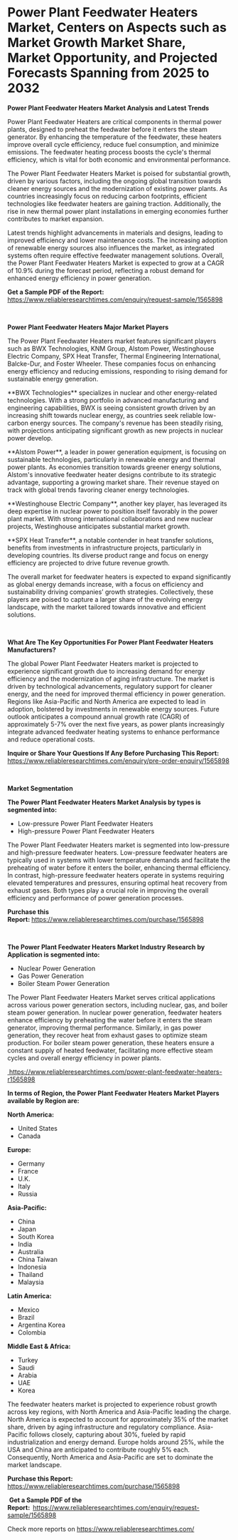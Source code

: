 <p><h1>Power Plant Feedwater Heaters Market, Centers on Aspects such as Market Growth Market Share, Market Opportunity, and Projected Forecasts Spanning from 2025 to 2032</h1></p><p><strong>Power Plant Feedwater Heaters Market Analysis and Latest Trends</strong></p>
<p><p>Power Plant Feedwater Heaters are critical components in thermal power plants, designed to preheat the feedwater before it enters the steam generator. By enhancing the temperature of the feedwater, these heaters improve overall cycle efficiency, reduce fuel consumption, and minimize emissions. The feedwater heating process boosts the cycle's thermal efficiency, which is vital for both economic and environmental performance.</p><p>The Power Plant Feedwater Heaters Market is poised for substantial growth, driven by various factors, including the ongoing global transition towards cleaner energy sources and the modernization of existing power plants. As countries increasingly focus on reducing carbon footprints, efficient technologies like feedwater heaters are gaining traction. Additionally, the rise in new thermal power plant installations in emerging economies further contributes to market expansion.</p><p>Latest trends highlight advancements in materials and designs, leading to improved efficiency and lower maintenance costs. The increasing adoption of renewable energy sources also influences the market, as integrated systems often require effective feedwater management solutions. Overall, the Power Plant Feedwater Heaters Market is expected to grow at a CAGR of 10.9% during the forecast period, reflecting a robust demand for enhanced energy efficiency in power generation.</p></p>
<p><strong>Get a Sample PDF of the Report:&nbsp;</strong> <a href="https://www.reliableresearchtimes.com/enquiry/request-sample/1565898?utm_campaign=2999&utm_medium=2&utm_source=Github&utm_content=ia&utm_term=07042025&utm_id=power-plant-feedwater-heaters">https://www.reliableresearchtimes.com/enquiry/request-sample/1565898</a></p>
<p>&nbsp;</p>
<p><strong>Power Plant Feedwater Heaters Major Market Players</strong></p>
<p><p>The Power Plant Feedwater Heaters market features significant players such as BWX Technologies, KNM Group, Alstom Power, Westinghouse Electric Company, SPX Heat Transfer, Thermal Engineering International, Balcke-Dur, and Foster Wheeler. These companies focus on enhancing energy efficiency and reducing emissions, responding to rising demand for sustainable energy generation.</p><p>**BWX Technologies** specializes in nuclear and other energy-related technologies. With a strong portfolio in advanced manufacturing and engineering capabilities, BWX is seeing consistent growth driven by an increasing shift towards nuclear energy, as countries seek reliable low-carbon energy sources. The company's revenue has been steadily rising, with projections anticipating significant growth as new projects in nuclear power develop.</p><p>**Alstom Power**, a leader in power generation equipment, is focusing on sustainable technologies, particularly in renewable energy and thermal power plants. As economies transition towards greener energy solutions, Alstom's innovative feedwater heater designs contribute to its strategic advantage, supporting a growing market share. Their revenue stayed on track with global trends favoring cleaner energy technologies.</p><p>**Westinghouse Electric Company**, another key player, has leveraged its deep expertise in nuclear power to position itself favorably in the power plant market. With strong international collaborations and new nuclear projects, Westinghouse anticipates substantial market growth.</p><p>**SPX Heat Transfer**, a notable contender in heat transfer solutions, benefits from investments in infrastructure projects, particularly in developing countries. Its diverse product range and focus on energy efficiency are projected to drive future revenue growth.</p><p>The overall market for feedwater heaters is expected to expand significantly as global energy demands increase, with a focus on efficiency and sustainability driving companies’ growth strategies. Collectively, these players are poised to capture a larger share of the evolving energy landscape, with the market tailored towards innovative and efficient solutions.</p></p>
<p>&nbsp;</p>
<p><strong>What Are The Key Opportunities For Power Plant Feedwater Heaters Manufacturers?</strong></p>
<p><p>The global Power Plant Feedwater Heaters market is projected to experience significant growth due to increasing demand for energy efficiency and the modernization of aging infrastructure. The market is driven by technological advancements, regulatory support for cleaner energy, and the need for improved thermal efficiency in power generation. Regions like Asia-Pacific and North America are expected to lead in adoption, bolstered by investments in renewable energy sources. Future outlook anticipates a compound annual growth rate (CAGR) of approximately 5-7% over the next five years, as power plants increasingly integrate advanced feedwater heating systems to enhance performance and reduce operational costs.</p></p>
<p><strong>Inquire or Share Your Questions If Any Before Purchasing This Report:</strong> <a href="https://www.reliableresearchtimes.com/enquiry/pre-order-enquiry/1565898?utm_campaign=2999&utm_medium=2&utm_source=Github&utm_content=ia&utm_term=07042025&utm_id=power-plant-feedwater-heaters">https://www.reliableresearchtimes.com/enquiry/pre-order-enquiry/1565898</a></p>
<p>&nbsp;</p>
<p><strong>Market Segmentation</strong></p>
<p><strong>The Power Plant Feedwater Heaters Market Analysis by types is segmented into:</strong></p>
<p><ul><li>Low-pressure Power Plant Feedwater Heaters</li><li>High-pressure Power Plant Feedwater Heaters</li></ul></p>
<p><p>The Power Plant Feedwater Heaters market is segmented into low-pressure and high-pressure feedwater heaters. Low-pressure feedwater heaters are typically used in systems with lower temperature demands and facilitate the preheating of water before it enters the boiler, enhancing thermal efficiency. In contrast, high-pressure feedwater heaters operate in systems requiring elevated temperatures and pressures, ensuring optimal heat recovery from exhaust gases. Both types play a crucial role in improving the overall efficiency and performance of power generation processes.</p></p>
<p><strong>Purchase this Report:&nbsp;</strong><a href="https://www.reliableresearchtimes.com/purchase/1565898?utm_campaign=2999&utm_medium=2&utm_source=Github&utm_content=ia&utm_term=07042025&utm_id=power-plant-feedwater-heaters">https://www.reliableresearchtimes.com/purchase/1565898</a></p>
<p>&nbsp;</p>
<p><strong>The Power Plant Feedwater Heaters Market Industry Research by Application is segmented into:</strong></p>
<p><ul><li>Nuclear Power Generation</li><li>Gas Power Generation</li><li>Boiler Steam Power Generation</li></ul></p>
<p><p>The Power Plant Feedwater Heaters Market serves critical applications across various power generation sectors, including nuclear, gas, and boiler steam power generation. In nuclear power generation, feedwater heaters enhance efficiency by preheating the water before it enters the steam generator, improving thermal performance. Similarly, in gas power generation, they recover heat from exhaust gases to optimize steam production. For boiler steam power generation, these heaters ensure a constant supply of heated feedwater, facilitating more effective steam cycles and overall energy efficiency in power plants.</p></p>
<p><a href="https://www.reliableresearchtimes.com/power-plant-feedwater-heaters-r1565898?utm_campaign=2999&utm_medium=2&utm_source=Github&utm_content=ia&utm_term=07042025&utm_id=power-plant-feedwater-heaters">&nbsp;https://www.reliableresearchtimes.com/power-plant-feedwater-heaters-r1565898</a></p>
<p><strong>In terms of Region, the Power Plant Feedwater Heaters Market Players available by Region are:</strong></p>
<p>
    <p> <strong> North America: </strong>
        <ul>
            <li>United States</li>
            <li>Canada</li>
        </ul>
        </p> 
    <p> <strong> Europe: </strong>
        <ul>
            <li>Germany</li>
            <li>France</li>
            <li>U.K.</li>
            <li>Italy</li>
            <li>Russia</li>
        </ul>
        </p> 
    <p> <strong> Asia-Pacific: </strong>
        <ul>
            <li>China</li>
            <li>Japan</li>
            <li>South Korea</li>
            <li>India</li>
            <li>Australia</li>
            <li>China Taiwan</li>
            <li>Indonesia</li>
            <li>Thailand</li>
            <li>Malaysia</li>
        </ul>
        </p> 
    <p> <strong> Latin America: </strong>
        <ul>
            <li>Mexico</li>
            <li>Brazil</li>
            <li>Argentina Korea</li>
            <li>Colombia</li>
        </ul>
        </p> 
    <p> <strong> Middle East & Africa: </strong>
        <ul>
            <li>Turkey</li>
            <li>Saudi</li>
            <li>Arabia</li>
            <li>UAE</li>
            <li>Korea</li>
        </ul>
    </p>
    </p>
<p><p>The feedwater heaters market is projected to experience robust growth across key regions, with North America and Asia-Pacific leading the charge. North America is expected to account for approximately 35% of the market share, driven by aging infrastructure and regulatory compliance. Asia-Pacific follows closely, capturing about 30%, fueled by rapid industrialization and energy demand. Europe holds around 25%, while the USA and China are anticipated to contribute roughly 5% each. Consequently, North America and Asia-Pacific are set to dominate the market landscape.</p></p>
<p><strong>Purchase this Report: </strong><a href="https://www.reliableresearchtimes.com/purchase/1565898?utm_campaign=2999&utm_medium=2&utm_source=Github&utm_content=ia&utm_term=07042025&utm_id=power-plant-feedwater-heaters">https://www.reliableresearchtimes.com/purchase/1565898</a></p>
<p>&nbsp;<strong>Get a Sample PDF of the Report:&nbsp;&nbsp;</strong><a href="https://www.reliableresearchtimes.com/enquiry/request-sample/1565898?utm_campaign=2999&utm_medium=2&utm_source=Github&utm_content=ia&utm_term=07042025&utm_id=power-plant-feedwater-heaters">https://www.reliableresearchtimes.com/enquiry/request-sample/1565898</a></p>
<p><strong></strong></p>
<p>Check more reports on <a href="https://www.reliableresearchtimes.com/?utm_campaign=2999&utm_medium=2&utm_source=Github&utm_content=ia&utm_term=07042025&utm_id=power-plant-feedwater-heaters">https://www.reliableresearchtimes.com/</a></p>